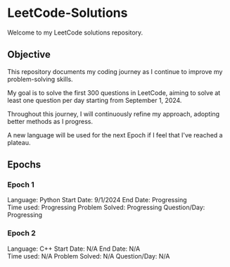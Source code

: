 # LeetCode-Solutions
Welcome to my LeetCode solutions repository.

## Objective
This repository documents my coding journey as I continue to improve my problem-solving skills.

My goal is to solve the first 300 questions in LeetCode, aiming to solve at least one question per day starting from September 1, 2024.

Throughout this journey, I will continuously refine my approach, adopting better methods as I progress.

A new language will be used for the next Epoch if I feel that I've reached a plateau.

## Epochs
### Epoch 1
Language:        Python
Start Date:      9/1/2024
End Date:        Progressing   
Time used:       Progressing
Problem Solved:  Progressing
Question/Day:    Progressing

### Epoch 2
Language:        C++
Start Date:      N/A
End Date:        N/A   
Time used:       N/A
Problem Solved:  N/A
Question/Day:    N/A
